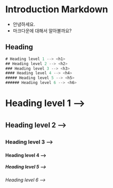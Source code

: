 # Introduction Markdown

- 안녕하세요. 
- 마크다운에 대해서 알아볼까요? 

##  Heading

```java
# Heading level 1 --> <h1>
## Heading level 2 --> <h2>
### Heading level 3 --> <h3>
#### Heading level 4 --> <h4>
##### Heading level 5 --> <h5>
###### Heading level 6 --> <h6>
```

# Heading level 1 --> <h1>

## Heading level 2 --> <h2>

### Heading level 3 --> <h3>

#### Heading level 4 --> <h4>

##### Heading level 5 --> <h5>

###### Heading level 6 --> <h6>
